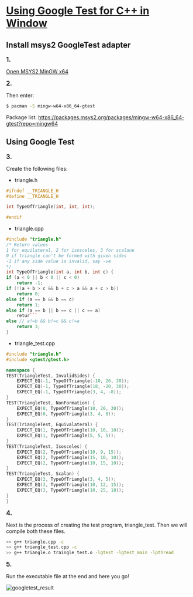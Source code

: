 # **[Using Google Test for C++ in Window](https://medium.com/swlh/google-test-installation-guide-for-c-in-windows-for-visual-studio-code-2b2e66352456#:~:text=Google%20Test%20is%20a%20unit%20testing)**

## Install msys2 GoogleTest adapter

<big>**1\.**</big>

<u>Open MSYS2 MinGW x64</u>

<big>**2\.**</big>

Then enter:

```bash
$ pacman -S mingw-w64-x86_64-gtest
```
Package list: https://packages.msys2.org/packages/mingw-w64-x86_64-gtest?repo=mingw64

## Using Google Test
<big>**3\.**</big>

Create the following files:
* triangle.h 
```cpp
#ifndef __TRIANGLE_H
#define __TRIANGLE_H

int TypeOfTriangle(int, int, int);

#endif
```

* triangle.cpp
```cpp
#include "triangle.h"
/* Return values
1 for equilateral, 2 for isosceles, 3 for scalane
0 if triangle can't be formed with given sides
-1 if any side value is invalid, say -ve 
*/	
int TypeOfTriangle(int a, int b, int c) {
if (a < 0 || b < 0 || c < 0) 
    return -1;
if (!(a + b > c && b + c > a && a + c > b))  
    return 0;
else if (a == b && b == c)  
    return 1;
else if (a == b || b == c || c == a)  
    retur```
else // a!=b && b!=c && c!=a  
    return 3;
}
```
* triangle_test.cpp

```cpp
#include "triangle.h"
#include <gtest/gtest.h>

namespace {
TEST(TriangleTest, InvalidSides) {
    EXPECT_EQ(-1, TypeOfTriangle(-10, 26, 30));
    EXPECT_EQ(-1, TypeOfTriangle(18, -20, 30));
    EXPECT_EQ(-1, TypeOfTriangle(3, 4, -8));
}
TEST(TriangleTest, NonFormation) {
    EXPECT_EQ(0, TypeOfTriangle(10, 20, 30));
    EXPECT_EQ(0, TypeOfTriangle(3, 4, 8));
}
TEST(TriangleTest, Equivalateral) {
    EXPECT_EQ(1, TypeOfTriangle(10, 10, 10));
    EXPECT_EQ(1, TypeOfTriangle(5, 5, 5));
}
TEST(TriangleTest, Isosceles) {
    EXPECT_EQ(2, TypeOfTriangle(10, 9, 15));
    EXPECT_EQ(2, TypeOfTriangle(15, 10, 10));
    EXPECT_EQ(2, TypeOfTriangle(10, 15, 10));
}
TEST(TriangleTest, Scalan) {
    EXPECT_EQ(3, TypeOfTriangle(3, 4, 5));
    EXPECT_EQ(3, TypeOfTriangle(10, 12, 15));
    EXPECT_EQ(3, TypeOfTriangle(10, 25, 18));
}
}
```
<big>**4\.**</big>

Next is the process of creating the test program, triangle_test. Then we will compile both these files.
```bash
>> g++ triangle.cpp -c
>> g++ triangle_test.cpp -c
>> g++ triangle.o traingle_test.o -lgtest -lgtest_main -lpthread
```
<big>**5\.**</big>

Run the executable file at the end and here you go!

![googletest_result](https://miro.medium.com/v2/resize:fit:720/format:webp/1*-uzDNDNw64RSMeGo5wSXXg.png)



 